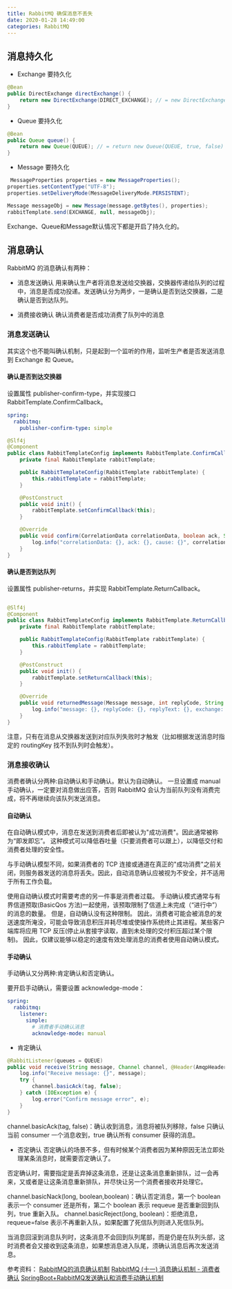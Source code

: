 ```yaml
---
title: RabbitMQ 确保消息不丢失
date: 2020-01-28 14:49:00
categories: RabbitMQ
---
```

## 消息持久化
* Exchange 要持久化
```java
@Bean
public DirectExchange directExchange() {
    return new DirectExchange(DIRECT_EXCHANGE); // = new DirectExchange(DIRECT_EXCHANGE， true, false)
}
```

* Queue 要持久化
```java
@Bean
public Queue queue() {
    return new Queue(QUEUE); // = return new Queue(QUEUE, true, false)
}
```

* Message 要持久化
```java
 MessageProperties properties = new MessageProperties();
properties.setContentType("UTF-8");
properties.setDeliveryMode(MessageDeliveryMode.PERSISTENT);

Message messageObj = new Message(message.getBytes(), properties);
rabbitTemplate.send(EXCHANGE, null, messageObj);
```

Exchange、Queue和Message默认情况下都是开启了持久化的。

## 消息确认
RabbitMQ 的消息确认有两种：
*  消息发送确认
用来确认生产者将消息发送给交换器，交换器传递给队列的过程中，消息是否成功投递。发送确认分为两步，一是确认是否到达交换器，二是确认是否到达队列。

* 消费接收确认
确认消费者是否成功消费了队列中的消息

### 消息发送确认
其实这个也不能叫确认机制，只是起到一个监听的作用，监听生产者是否发送消息到 Exchange 和 Queue。

#### 确认是否到达交换器
设置属性 publisher-confirm-type，并实现接口 RabbitTemplate.ConfirmCallback。

```yaml
spring:
  rabbitmq:
    publisher-confirm-type: simple
```

```java
@Slf4j
@Component
public class RabbitTemplateConfig implements RabbitTemplate.ConfirmCallback, RabbitTemplate.ReturnCallback {
    private final RabbitTemplate rabbitTemplate;

    public RabbitTemplateConfig(RabbitTemplate rabbitTemplate) {
        this.rabbitTemplate = rabbitTemplate;
    }

    @PostConstruct
    public void init() {
        rabbitTemplate.setConfirmCallback(this);
    }

    @Override
    public void confirm(CorrelationData correlationData, boolean ack, String cause) {
        log.info("correlationData: {}, ack: {}, cause: {}", correlationData, ack, cause);
    }
}
```

#### 确认是否到达队列
设置属性 publisher-returns，并实现 RabbitTemplate.ReturnCallback。

```yaml

```

```java
@Slf4j
@Component
public class RabbitTemplateConfig implements RabbitTemplate.ReturnCallback {
    private final RabbitTemplate rabbitTemplate;

    public RabbitTemplateConfig(RabbitTemplate rabbitTemplate) {
        this.rabbitTemplate = rabbitTemplate;
    }

    @PostConstruct
    public void init() {
        rabbitTemplate.setReturnCallback(this);
    }

    @Override
    public void returnedMessage(Message message, int replyCode, String replyText, String exchange, String routingKey) {
        log.info("message: {}, replyCode: {}, replyText: {}, exchange: {}, routingKey: {}", message, replyCode, replyText, exchange, routingKey);
    }
}
```

注意，只有在消息从交换器发送到对应队列失败时才触发（比如根据发送消息时指定的 routingKey 找不到队列时会触发）。

### 消息接收确认
消费者确认分两种:自动确认和手动确认。默认为自动确认。
一旦设置成 manual 手动确认，一定要对消息做出应答，否则 RabbitMQ 会认为当前队列没有消费完成，将不再继续向该队列发送消息。

#### 自动确认
在自动确认模式中，消息在发送到消费者后即被认为"成功消费"。因此通常被称为“即发即忘”。
这种模式可以降低吞吐量（只要消费者可以跟上），以降低交付和消费者处理的安全性。

与手动确认模型不同，如果消费者的 TCP 连接或通道在真正的"成功消费"之前关闭，则服务器发送的消息将丢失。因此，自动消息确认应被视为不安全，并不适用于所有工作负载。

使用自动确认模式时需要考虑的另一件事是消费者过载。
手动确认模式通常与有界信道预取(BasicQos 方法)一起使用，该预取限制了信道上未完成（“进行中”）的消息的数量。
但是，自动确认没有这种限制。
因此，消费者可能会被消息的发送速度所淹没，可能会导致消息积压并耗尽堆或使操作系统终止其进程。某些客户端库将应用 TCP 反压(停止从套接字读取，直到未处理的交付积压超过某个限制)。
因此，仅建议能够以稳定的速度有效处理消息的消费者使用自动确认模式。

#### 手动确认
手动确认又分两种:肯定确认和否定确认。

要开启手动确认，需要设置 acknowledge-mode：
```yaml
spring:
  rabbitmq:
    listener:
      simple:
        # 消费者手动确认消息
        acknowledge-mode: manual
```

* 肯定确认
```java
@RabbitListener(queues = QUEUE)
public void receive(String message, Channel channel, @Header(AmqpHeaders.DELIVERY_TAG) long tag) {
    log.info("Receive message: {}", message);
    try {
        channel.basicAck(tag, false);
    } catch (IOException e) {
        log.error("Confirm message error", e);
    }
}
```

channel.basicAck(tag, false)：确认收到消息，消息将被队列移除，false 只确认当前 consumer 一个消息收到，true 确认所有 consumer 获得的消息。

* 否定确认
否定确认的场景不多，但有时候某个消费者因为某种原因无法立即处理某条消息时，就需要否定确认了。

否定确认时，需要指定是丢弃掉这条消息，还是让这条消息重新排队，过一会再来，又或者是让这条消息重新排队，并尽快让另一个消费者接收并处理它。

channel.basicNack(long, boolean,boolean)：确认否定消息，第一个 boolean 表示一个 consumer 还是所有，第二个 boolean 表示 requeue 是否重新回到队列，true 重新入队。
channel.basicReject(long, boolean)：拒绝消息，requeue=false 表示不再重新入队，如果配置了死信队列则进入死信队列。

当消息回滚到消息队列时，这条消息不会回到队列尾部，而是仍是在队列头部，这时消费者会又接收到这条消息，如果想消息进入队尾，须确认消息后再次发送消息。

参考资料：
[RabbitMQ的消息确认机制](https://www.cnblogs.com/fdzfd/p/9420333.html)
[RabbitMQ (十一) 消息确认机制 - 消费者确认](https://www.cnblogs.com/refuge/p/10356750.html)
[SpringBoot+RabbitMQ发送确认和消费手动确认机制](https://blog.csdn.net/yuyeqianhen/article/details/95065170)